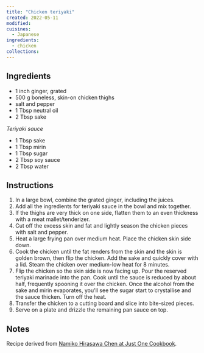 ```yaml
---
title: "Chicken teriyaki"
created: 2022-05-11
modified:
cuisines:
  - Japanese
ingredients:
  - chicken
collections:
---
```



## Ingredients

- 1 inch ginger, grated
- 500 g boneless, skin-on chicken thighs
- salt and pepper
- 1 Tbsp neutral oil
- 2 Tbsp sake

*Teriyaki sauce*

- 1 Tbsp sake
- 1 Tbsp mirin
- 1 Tbsp sugar
- 2 Tbsp soy sauce
- 2 Tbsp water

## Instructions

1. In a large bowl, combine the grated ginger, including the juices.
2. Add all the ingredients for teriyaki sauce in the bowl and mix together.
3. If the thighs are very thick on one side, flatten them to an even thickness with a meat mallet/tenderizer.
4. Cut off the excess skin and fat and lightly season the chicken pieces with salt and pepper.
5. Heat a large frying pan over medium heat. Place the chicken skin side down.
6. Cook the chicken until the fat renders from the skin and the skin is golden brown, then flip the chicken. Add the sake and quickly cover with a lid. Steam the chicken over medium-low heat for 8 minutes.
7. Flip the chicken so the skin side is now facing up. Pour the reserved teriyaki marinade into the pan. Cook until the sauce is reduced by about half, frequently spooning it over the chicken. Once the alcohol from the sake and mirin evaporates, you'll see the sugar start to crystallise and the sauce thicken. Turn off the heat.
8. Transfer the chicken to a cutting board and slice into bite-sized pieces.
9. Serve on a plate and drizzle the remaining pan sauce on top.

## Notes

Recipe derived from [Namiko Hirasawa Chen at Just One Cookbook](https://www.justonecookbook.com/chicken-teriyaki/).
